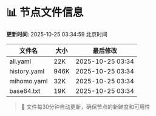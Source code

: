 # 📊 节点文件信息

**更新时间**: 2025-10-25 03:34:59 北京时间

| 文件名 | 大小 | 最后修改 |
|--------|------|----------|
| all.yaml | 22K | 2025-10-25 03:34 |
| history.yaml | 946K | 2025-10-25 03:34 |
| mihomo.yaml | 32K | 2025-10-25 03:34 |
| base64.txt | 19K | 2025-10-25 03:34 |

> 🔄 文件每30分钟自动更新，确保节点的新鲜度和可用性
